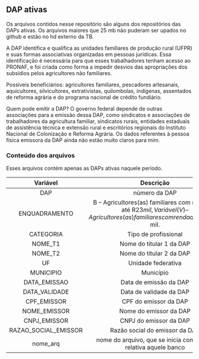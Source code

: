 ## DAP ativas

Os arquivos contidos nesse repositório são alguns dos repositórios das DAPs ativas. Os arquivos maiores que 25 mb não puderam ser upados no github e estão no hd externo da TB. 

A DAP identifica e qualifica as unidades familiares de produção rural (UFPR) e suas formas associativas organizadas em pessoas jurídicas. Essa identificação é necessária para que esses trabalhadores tenham acesso ao PRONAF, e foi criada como forma a impedir desvios das apropriações dos subsídios pelos agricultores não familiares.

Possíveis beneficiários: agricultores familiares, pescadores artesanais, aquicultores, silvicultores, extrativistas, quilombolas, indígenas, assentados de reforma agrária e do programa nacional de crédito fundiário.

Quem pode emitir a DAP? O governo federal depende de outras associações para a emissão dessa DAP, como sindicatos e associações de trabalhadores da agricultura familiar, sindicatos rurais, entidades estaduais de assistência técnica e extensão rural e escritórios regionais do Instituto Nacional de Colonização e Reforma Agrária. Os dados referentes à pessoa física emissora da DAP ainda não estão muito claros para mim. 

### Conteúdo dos arquivos
Esses arquivos contém apenas as DAPs ativas naquele período.  

|Variável| Descrição|
|:--:|:---:|
|DAP| número da DAP |
|ENQUADRAMENTO|  B –  Agricultores(as) familiares com renda de até R$23 mil, Variável (V) – Agricultores(as) familiares com renda de até R$415 mil.|
|CATEGORIA| Tipo de profissional |
|NOME_T1| Nome do titular 1 da DAP|
|NOME_T2| Nome do titular 2 da DAP|             
|UF| Unidade federativa |
|MUNICIPIO| Município |
|DATA_EMISSAO| Data de emissão da DAP|
|DATA_VALIDADE| Data de validade da DAP |
|CPF_EMISSOR| CPF do emissor da DAP|         
|NOME_EMISSOR| Nome do emissor da DAP|
|CNPJ_EMISSOR| CNPJ do emissor da DAP|
|RAZAO_SOCIAL_EMISSOR| Razão social do emissor da DAP|
|nome_arq| nome do arquivo, que se inicia com a data relativa aquele banco | 
